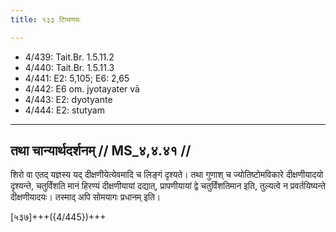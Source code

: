 ```yaml
---
title: १३३ टिप्पणयः

---
```

- 4/439: Tait.Br. 1.5.11.2
- 4/440: Tait.Br. 1.5.11.3
- 4/441: E2: 5,105; E6: 2,65
- 4/442: E6 om. jyotayater vā
- 4/443: E2: dyotyante
- 4/444: E2: stutyam

____________________________________________


## तथा चान्यार्थदर्शनम् // MS_४,४.४१ //

शिरो वा एतद् यज्ञस्य यद् दीक्षणीयेत्येवमादि च लिङ्गं दृश्यते। तथा गुणाश् च ज्योतिष्टोमविकारे दीक्षणीयादयो दृश्यन्ते, चतुर्विंशति मानं हिरण्यं दीक्षणीयायां दद्यात्, प्रापणीयायां द्वे चतुर्विंशतिमान इति, तुल्यत्वे न प्रवर्तयिष्यन्ते दीक्षणीयादयः। तस्माद् अपि सोमयागः प्रधानम् इति।



[५३७]+++({4/445})+++